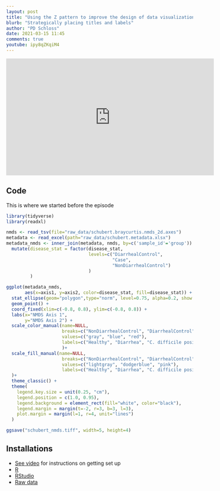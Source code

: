 ```yaml
---
layout: post
title: "Using the Z pattern to improve the design of data visualizations"
blurb: "Strategically placing titles and labels"
author: "PD Schloss"
date: 2021-03-15 11:45
comments: true
youtube: ipy8qZKqiM4
---
```


<iframe style="margin: 0 auto;display:block;" width="560" height="315" src="https://www.youtube.com/embed/{{ page.youtube }}" frameborder="0" allow="accelerometer; autoplay; encrypted-media; gyroscope; picture-in-picture" allowfullscreen></iframe>

## Code

This is where we started before the episode

```R
library(tidyverse)
library(readxl)

nmds <- read_tsv(file="raw_data/schubert.braycurtis.nmds_2d.axes")
metadata <- read_excel(path="raw_data/schubert.metadata.xlsx")
metadata_nmds <- inner_join(metadata, nmds, by=c('sample_id'='group')) %>%
  mutate(disease_stat = factor(disease_stat,
                               levels=c("DiarrhealControl",
                                        "Case",
                                        "NonDiarrhealControl")
                               )
         )

ggplot(metadata_nmds,
       aes(x=axis1, y=axis2, color=disease_stat, fill=disease_stat)) +
  stat_ellipse(geom="polygon",type="norm", level=0.75, alpha=0.2, show.legend=F) +
  geom_point() +
  coord_fixed(xlim=c(-0.8, 0.8), ylim=c(-0.8, 0.8)) +
  labs(x="NMDS Axis 1",
       y="NMDS Axis 2") +
  scale_color_manual(name=NULL,
                     breaks=c("NonDiarrhealControl", "DiarrhealControl", "Case"),
                     values=c("gray", "blue", "red"),
                     labels=c("Healthy", "Diarrhea", "C. difficile positive")
                     )+
  scale_fill_manual(name=NULL,
                     breaks=c("NonDiarrhealControl", "DiarrhealControl", "Case"),
                     values=c("lightgray", "dodgerblue", "pink"),
                     labels=c("Healthy", "Diarrhea", "C. difficile positive")
  )+
  theme_classic() +
  theme(
    legend.key.size = unit(0.25, "cm"),
    legend.position = c(1.0, 0.95),
    legend.background = element_rect(fill="white", color="black"),
    legend.margin = margin(t=-2, r=3, b=3, l=3),
    plot.margin = margin(l=1, r=4, unit="lines")
  )

ggsave("schubert_nmds.tiff", width=5, height=4)
```

## Installations

* [See video](https://www.youtube.com/watch?v=D6CunpqF04E) for instructions on getting set up
* [R](https://r-project.org)
* [RStudio](https://rstudio.com)
* [Raw data](https://github.com/riffomonas/raw_data/releases/latest)
